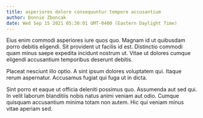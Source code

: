 ```yaml
---
title: asperiores dolore consequuntur tempore accusantium
author: Donnie Zboncak
date: Wed Sep 15 2021 05:30:01 GMT-0400 (Eastern Daylight Time)
---
```

Eius enim commodi asperiores iure quos quo. Magnam id ut quibusdam porro debitis eligendi. Sit provident ut facilis id est. Distinctio commodi quam minus saepe expedita incidunt nostrum ut. Vitae ut dolores cumque eligendi accusantium temporibus deserunt debitis.

 Placeat nesciunt illo optio. A sint ipsum dolores voluptatem qui. Itaque rerum aspernatur. Accusamus fugiat qui fuga ut in dicta.

 Sint porro et eaque ut officia deleniti possimus quo. Assumenda aut sed qui. In velit laborum blanditiis nobis natus animi veniam aut odio. Cumque quisquam accusantium minima totam non autem. Hic qui veniam minus vitae aperiam sed.
